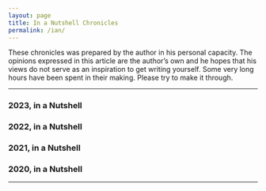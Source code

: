 ```yaml
---
layout: page
title: In a Nutshell Chronicles
permalink: /ian/
---
```


These chronicles was prepared by the author in his personal capacity.
The opinions expressed in this article are the author’s own and he hopes that his views do not serve as an inspiration to get writing yourself.
Some very long hours have been spent in their making. Please try to make it through.

<hr class="dots">

### 2023, in a Nutshell
### 2022, in a Nutshell
### 2021, in a Nutshell
### 2020, in a Nutshell

<hr class="dots">
